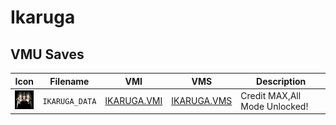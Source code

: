 # Ikaruga

## VMU Saves

| Icon | Filename | VMI | VMS | Description |
|------|----------|-----|-----|-------------|
| ![Ikaruga](../icons/IKARUGA_DATA.GIF) | `IKARUGA_DATA` | [IKARUGA.VMI](IKARUGA.VMI) | [IKARUGA.VMS](IKARUGA.VMS) | Credit MAX,All Mode Unlocked! |
